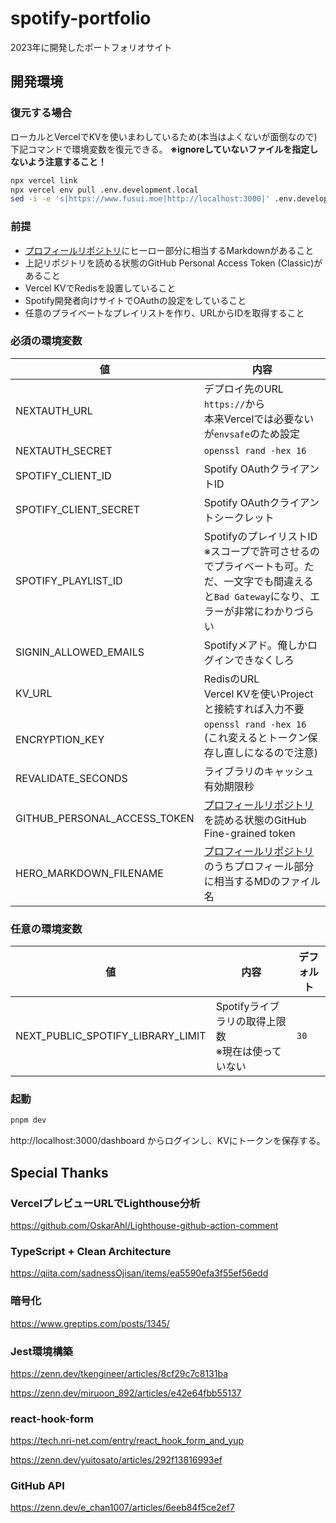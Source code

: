 # spotify-portfolio

2023年に開発したポートフォリオサイト

## 開発環境

### 復元する場合

ローカルとVercelでKVを使いまわしているため(本当はよくないが面倒なので) 下記コマンドで環境変数を復元できる。 **※ignoreしていないファイルを指定しないよう注意すること！**

```sh
npx vercel link
npx vercel env pull .env.development.local
sed -i -e 's|https://www.fusui.moe|http://localhost:3000|' .env.development.local
```

### 前提

- [プロフィールリポジトリ](https://github.com/fusuimoe/fusuimoe)にヒーロー部分に相当するMarkdownがあること
- 上記リポジトリを読める状態のGitHub Personal Access Token (Classic)があること
- Vercel KVでRedisを設置していること
- Spotify開発者向けサイトでOAuthの設定をしていること
- 任意のプライベートなプレイリストを作り、URLからIDを取得すること

### 必須の環境変数

|値|内容|
|---|---|
|NEXTAUTH_URL|デプロイ先のURL `https://`から<br>本来Vercelでは必要ないが`envsafe`のため設定|
|NEXTAUTH_SECRET|`openssl rand -hex 16`|
|SPOTIFY_CLIENT_ID|Spotify OAuthクライアントID|
|SPOTIFY_CLIENT_SECRET|Spotify OAuthクライアントシークレット|
|SPOTIFY_PLAYLIST_ID|SpotifyのプレイリストID<br>※スコープで許可させるのでプライベートも可。ただ、一文字でも間違えると`Bad Gateway`になり、エラーが非常にわかりづらい|
|SIGNIN_ALLOWED_EMAILS|Spotifyメアド。俺しかログインできなくしろ|
|KV_URL|RedisのURL<br>Vercel KVを使いProjectと接続すれば入力不要|
|ENCRYPTION_KEY|`openssl rand -hex 16` (これ変えるとトークン保存し直しになるので注意)|
|REVALIDATE_SECONDS|ライブラリのキャッシュ有効期限秒|
|GITHUB_PERSONAL_ACCESS_TOKEN|[プロフィールリポジトリ](https://github.com/fusuimoe/fusuimoe)を読める状態のGitHub Fine-grained token|
|HERO_MARKDOWN_FILENAME|[プロフィールリポジトリ](https://github.com/fusuimoe/fusuimoe)のうちプロフィール部分に相当するMDのファイル名|

### 任意の環境変数

|値|内容|デフォルト
|---|---|---|
|NEXT_PUBLIC_SPOTIFY_LIBRARY_LIMIT|Spotifyライブラリの取得上限数<br>※現在は使っていない|`30`|

### 起動

```sh
pnpm dev
```

http://localhost:3000/dashboard からログインし、KVにトークンを保存する。

## Special Thanks

### VercelプレビューURLでLighthouse分析

https://github.com/OskarAhl/Lighthouse-github-action-comment

### TypeScript + Clean Architecture

https://qiita.com/sadnessOjisan/items/ea5590efa3f55ef56edd

### 暗号化

https://www.greptips.com/posts/1345/

### Jest環境構築

https://zenn.dev/tkengineer/articles/8cf29c7c8131ba

https://zenn.dev/miruoon_892/articles/e42e64fbb55137

### react-hook-form

https://tech.nri-net.com/entry/react_hook_form_and_yup

https://zenn.dev/yuitosato/articles/292f13816993ef

### GitHub API

https://zenn.dev/e_chan1007/articles/6eeb84f5ce2ef7
